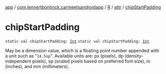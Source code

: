 [app](../../../index.md) / [com.lennertbontinck.carmeetsandroidapp](../../index.md) / [R](../index.md) / [attr](index.md) / [chipStartPadding](./chip-start-padding.md)

# chipStartPadding

`static val chipStartPadding: `[`Int`](https://kotlinlang.org/api/latest/jvm/stdlib/kotlin/-int/index.html)
`static val chipStartPadding: `[`Int`](https://kotlinlang.org/api/latest/jvm/stdlib/kotlin/-int/index.html)

May be a dimension value, which is a floating point number appended with a unit such as "`14.5sp`". Available units are: px (pixels), dp (density-independent pixels), sp (scaled pixels based on preferred font size), in (inches), and mm (millimeters).

